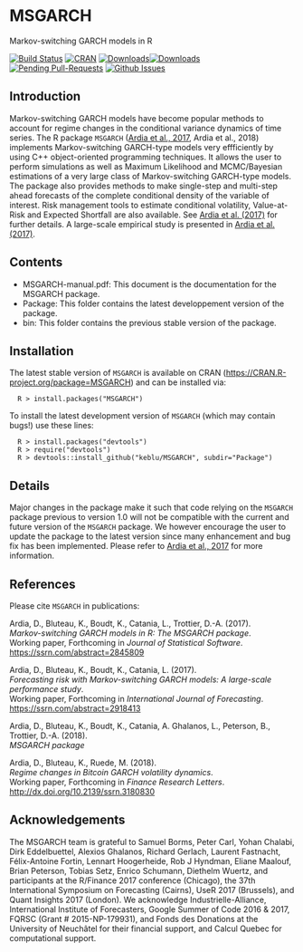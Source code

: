 ﻿# MSGARCH

Markov-switching GARCH models in R

[![Build Status](https://travis-ci.org/keblu/MSGARCH.svg?branch=master)](https://travis-ci.org/keblu/MSGARCH)
[![CRAN](http://www.r-pkg.org/badges/version/MSGARCH)](https://cran.r-project.org/package=MSGARCH) [![Downloads](http://cranlogs.r-pkg.org/badges/MSGARCH?color=brightgreen)](http://www.r-pkg.org/pkg/MSGARCH)[![Downloads](http://cranlogs.r-pkg.org/badges/grand-total/MSGARCH?color=brightgreen)](http://www.r-pkg.org/pkg/MSGARCH)
[![Pending Pull-Requests](http://githubbadges.herokuapp.com/keblu/MSGARCH/pulls.svg?style=flat)](https://github.com/keblu/MSGARCH/pulls)
[![Github Issues](http://githubbadges.herokuapp.com/keblu/MSGARCH/issues.svg)](https://github.com/keblu/MSGARCH/issues)
## Introduction

Markov-switching GARCH models have become popular methods to account for regime changes in the conditional variance dynamics of time series. The R package `MSGARCH` ([Ardia et al., 2017](https://ssrn.com/abstract=2845809), Ardia et al., 2018) implements Markov-switching GARCH-type models very effficiently by using C++ object-oriented programming techniques. It allows the user to perform simulations as well as Maximum Likelihood and MCMC/Bayesian estimations of a very large class of Markov-switching GARCH-type models. The package also provides methods to make single-step and multi-step ahead forecasts of the complete conditional density of the variable of interest. Risk management tools to estimate conditional volatility, Value-at-Risk and Expected Shortfall are also available. See [Ardia et al. (2017)](https://ssrn.com/abstract=2845809) for further details. A large-scale empirical study is presented in [Ardia et al. (2017)](https://ssrn.com/abstract=2918413).

## Contents

* MSGARCH-manual.pdf: This document is the documentation for the MSGARCH package.
* Package: This folder contains the latest developpement version of the package.
* bin: This folder contains the previous stable version of the package.

## Installation

The latest stable version of `MSGARCH` is available on CRAN (https://CRAN.R-project.org/package=MSGARCH) and can be installed via:

      R > install.packages("MSGARCH")
  
To install the latest development  version of `MSGARCH` (which may contain bugs!) use these lines:

      R > install.packages("devtools")
      R > require("devtools")
      R > devtools::install_github("keblu/MSGARCH", subdir="Package")

## Details

Major changes in the package make it such that code relying on the `MSGARCH` package previous to version 1.0 will not be compatible with the current and future version of the `MSGARCH` package. We however encourage the user to update the package to the latest version since many enhancement and bug fix has been implemented. Please refer to [Ardia et al., 2017](https://ssrn.com/abstract=2845809) for more information.

## References

Please cite `MSGARCH` in publications:

Ardia, D., Bluteau, K., Boudt, K., Catania, L., Trottier, D.-A. (2017).  
_Markov-switching GARCH models in R: The MSGARCH package_.  
Working paper, Forthcoming in _Journal of Statistical Software_.  
https://ssrn.com/abstract=2845809

Ardia, D., Bluteau, K., Boudt, K., Catania, L. (2017).    
_Forecasting risk with Markov-switching GARCH models: A large-scale performance study_.    
Working paper, Forthcoming in _International Journal of Forecasting_.  
https://ssrn.com/abstract=2918413  

Ardia, D., Bluteau, K., Boudt, K., Catania, A. Ghalanos, L., Peterson, B., Trottier, D.-A. (2018).     
_MSGARCH package_  

Ardia, D., Bluteau, K., Ruede, M. (2018).  
_Regime changes in Bitcoin GARCH volatility dynamics_.  
Working paper, Forthcoming in _Finance Research Letters_.  
http://dx.doi.org/10.2139/ssrn.3180830

## Acknowledgements

The MSGARCH team is grateful to Samuel Borms, Peter Carl, Yohan Chalabi, Dirk Eddelbuettel, Alexios Ghalanos, 
Richard Gerlach, Laurent Fastnacht, Félix-Antoine Fortin, Lennart Hoogerheide, Rob J Hyndman, Eliane Maalouf, Brian Peterson, Tobias Setz, Enrico Schumann, Diethelm Wuertz, and participants at the R/Finance 2017 conference (Chicago), the 37th International Symposium on Forecasting (Cairns), UseR 2017 (Brussels), and Quant Insights 2017 (London). We acknowledge Industrielle-Alliance, International Institute of Forecasters, Google Summer of Code 2016 & 2017, FQRSC (Grant # 2015-NP-179931), and Fonds des Donations at the University of Neuchâtel for their financial support, and Calcul Quebec for computational support.
